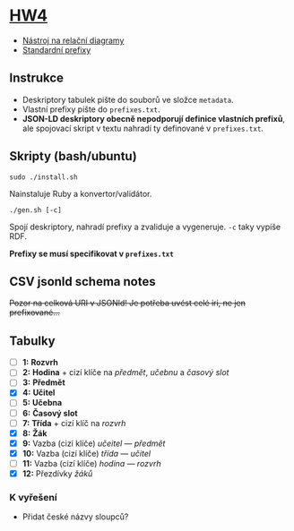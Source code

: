 # [HW4](https://jakub.xn--klmek-0sa.com/nprg036-hw4)

- [Nástroj na relační diagramy](https://dbdiagram.io)
- [Standardní prefixy](https://www.w3.org/ns/csvw#introduction)

## Instrukce

- Deskriptory tabulek pište do souborů ve složce `metadata`.
- Vlastní prefixy pište do `prefixes.txt`.
- **JSON-LD deskriptory obecně nepodporují definice vlastních prefixů**, ale spojovací skript v textu nahradí ty definované v `prefixes.txt`.

## Skripty (bash/ubuntu)

```
sudo ./install.sh
```

Nainstaluje Ruby a konvertor/validátor.

```
./gen.sh [-c]
```

Spojí deskriptory, nahradí prefixy a zvaliduje a vygeneruje. `-c` taky vypíše RDF.

**Prefixy se musí specifikovat v `prefixes.txt`**

## CSV jsonld schema notes

~~Pozor na celková URI v JSONld! Je potřeba uvést celé iri, ne jen prefixované...~~

## Tabulky

- [ ] **1:** **Rozvrh**
- [ ] **2:** **Hodina** + cizí klíče na *předmět*, *učebnu* a *časový slot*
- [ ] **3:** **Předmět**
- [x] **4:** **Učitel**
- [ ] **5:** **Učebna**
- [ ] **6:** **Časový slot**
- [ ] **7:** **Třída** + cizí klíč na *rozvrh*
- [x] **8:** **Žák**
- [x] **9:** Vazba (cizí klíče) *učeitel* &mdash; *předmět*
- [x] **10:** Vazba (cizí klíče) *třída* &mdash; *učitel*
- [ ] **11:** Vazba (cizí klíče) *hodina* &mdash; *rozvrh*
- [x] **12:** Přezdívky *žáků*

### K vyřešení

- Přidat české názvy sloupců?
